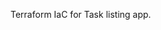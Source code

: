 Terraform IaC for Task listing app.









<!-- BEGIN_TF_DOCS -->













<!-- END_TF_DOCS -->